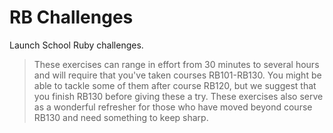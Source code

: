 # RB Challenges

Launch School Ruby challenges.

> These exercises can range in effort from 30 minutes to several hours and will require that you've taken courses RB101-RB130. You might be able to tackle some of them after course RB120, but we suggest that you finish RB130 before giving these a try. These exercises also serve as a wonderful refresher for those who have moved beyond course RB130 and need something to keep sharp. 

